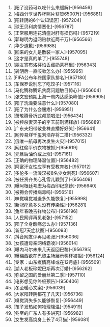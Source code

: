 
1. [阳了没药可以吃什么来缓解]-[956456]
1. [梅西分享世界杯照片获赞6500万]-[956881]
1. [阳转阴的6个认知误区]-[957204]
1. [球王贝利病情恶化]-[956787]
1. [正常服用连花清瘟对肝有损伤吗]-[957219]
1. [郭聪明为退网赔款近两千万]-[956566]
1. [华少道歉]-[956988]
1. [回来的女儿是散装一家人]-[957095]
1. [这才是真的羊了]-[955748]
1. [朋友寄布洛芬怕丢藏奶茶杯里]-[956343]
1. [转阴后一直咳嗽怎么办]-[955995]
1. [FIFA公布年终国家队排名]-[957180]
1. [车保罗说别忘了吃饺子]-[957116]
1. [马化腾称腾讯贪腐问题触目惊心]-[956604]
1. [张文宏预期上海一周内达感染峰值]-[956905]
1. [阳了洗澡要注意什么]-[957080]
1. [阳了为什么会腰疼]-[956951]
1. [萧敬腾骨折式颅顶唱法]-[956434]
1. [被控杀妻灭子的李玉前刑满释放]-[956889]
1. [广东夫妇带敬业株直播好好笑]-[956641]
1. [网传易烊千玺刘浩存将二搭]-[956332]
1. [俄唯一航母再次发生火灾]-[957015]
1. [网红偷平价衣物被抓]-[956619]
1. [元旦后油价或上涨]-[957161]
1. [正确的物理降温位置]-[956482]
1. [阿富汗女性应享有受教育权]-[957012]
1. [多伦多一流浪汉被8名少女刺死]-[956607]
1. [被任贤齐关心孔雪儿戳到了]-[956409]
1. [曝阿根廷考虑为梅西印纪念钞]-[956640]
1. [被褥会传播病毒吗]-[956516]
1. [味觉嗅觉减退多久能恢复]-[955998]
1. [新冠痊愈多久没有传染性]-[956281]
1. [兔年春晚吉祥物公布]-[956196]
1. [人民网评再见老张]-[957152]
1. [阳了全身酸痛怎么办]-[957136]
1. [新冠7天症状图]-[956093]
1. [抖音网友评再见老张]-[956036]
1. [女孩遭母亲网络霸凌]-[956014]
1. [曝内马尔未来几天返回巴黎]-[956795]
1. [曝梅西欲在巴黎主场展示奖杯被拒]-[956124]
1. [专家：山东疫情高峰或在12月底]-[956509]
1. [湖人老板珍妮巴斯再次订婚]-[956262]
1. [弥留之国的爱丽丝第二季]-[957110]
1. [电影想见你终极预告]-[956406]
1. [冬至暖心文案]-[956039]
1. [大家阳转阴都花了几天]-[956736]
1. [嗅觉消失多久能够恢复]-[956449]
1. [孩子发热如何物理降温]-[954919]
1. [冬至的广东人有多讲究]-[956982]
1. [女生发高烧身上长了4只猫]-[956081]